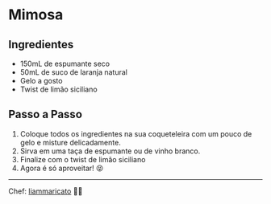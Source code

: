 # Mimosa

## Ingredientes

* 150mL de espumante seco
* 50mL de suco de laranja natural
* Gelo a gosto
* Twist de limão siciliano

## Passo a Passo

1. Coloque todos os ingredientes na sua coqueteleira com um pouco de gelo e misture delicadamente.  
2. Sirva em uma taça de espumante ou de vinho branco.
3. Finalize com o twist de limão siciliano
4. Agora é só aproveitar! 😝

---

Chef: [liammaricato](https://github.com/liammaricato) 👨‍🍳 
